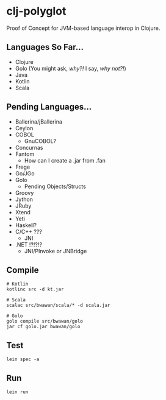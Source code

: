 # clj-polyglot

Proof of Concept for JVM-based language interop in Clojure.

## Languages So Far...

- Clojure
- Golo (You might ask, _why?!_ I say, _why not?!_)
- Java
- Kotlin
- Scala

## Pending Languages...

- Ballerina/jBallerina
- Ceylon
- COBOL
  - GnuCOBOL?
- Concurnas
- Fantom
  - How can I create a .jar from .fan
- Frege
- Go/JGo
- Golo
  - Pending Objects/Structs
- Groovy
- Jython
- JRuby
- Xtend
- Yeti
- Haskell?
- C/C++ ???
  - JNI
- .NET !?!?!?
  - JNI/PInvoke or JNBridge

## Compile

    # Kotlin
    kotlinc src -d kt.jar

    # Scala
    scalac src/bwawan/scala/* -d scala.jar

    # Golo
    golo compile src/bwawan/golo
    jar cf golo.jar bwawan/golo

## Test

    lein spec -a

## Run

    lein run
